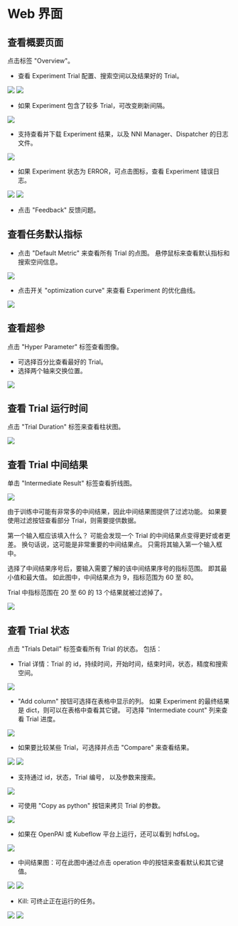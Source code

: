 # Web 界面

## 查看概要页面

点击标签 "Overview"。

* 查看 Experiment Trial 配置、搜索空间以及结果好的 Trial。

![](../../img/webui-img/over1.png) ![](../../img/webui-img/over2.png)

* 如果 Experiment 包含了较多 Trial，可改变刷新间隔。

![](../../img/webui-img/refresh-interval.png)

* 支持查看并下载 Experiment 结果，以及 NNI Manager、Dispatcher 的日志文件。

![](../../img/webui-img/download.png)

* 如果 Experiment 状态为 ERROR，可点击图标，查看 Experiment 错误日志。

![](../../img/webui-img/log-error.png) ![](../../img/webui-img/review-log.png)

* 点击 "Feedback" 反馈问题。

## 查看任务默认指标

* 点击 "Default Metric" 来查看所有 Trial 的点图。 悬停鼠标来查看默认指标和搜索空间信息。

![](../../img/webui-img/default-metric.png)

* 点击开关 "optimization curve" 来查看 Experiment 的优化曲线。

![](../../img/webui-img/best-curve.png)

## 查看超参

点击 "Hyper Parameter" 标签查看图像。

* 可选择百分比查看最好的 Trial。
* 选择两个轴来交换位置。

![](../../img/hyperPara.png)

## 查看 Trial 运行时间

点击 "Trial Duration" 标签来查看柱状图。

![](../../img/trial_duration.png)

## 查看 Trial 中间结果

单击 "Intermediate Result" 标签查看折线图。

![](../../img/webui-img/trials_intermeidate.png)

由于训练中可能有非常多的中间结果，因此中间结果图提供了过滤功能。 如果要使用过滤按钮查看部分 Trial，则需要提供数据。

第一个输入框应该填入什么？ 可能会发现一个 Trial 的中间结果点变得更好或者更差。 换句话说，这可能是非常重要的中间结果点。 只需将其输入第一个输入框中。

选择了中间结果序号后，要输入需要了解的该中间结果序号的指标范围。 即其最小值和最大值。 如此图中，中间结果点为 9，指标范围为 60 至 80。

Trial 中指标范围在 20 至 60 的 13 个结果就被过滤掉了。

![](../../img/webui-img/filter-intermediate.png)

## 查看 Trial 状态

点击 "Trials Detail" 标签查看所有 Trial 的状态。 包括：

* Trial 详情：Trial 的 id，持续时间，开始时间，结束时间，状态，精度和搜索空间。

![](../../img/webui-img/detail-local.png)

* "Add column" 按钮可选择在表格中显示的列。 如果 Experiment 的最终结果是 dict，则可以在表格中查看其它键。 可选择 "Intermediate count" 列来查看 Trial 进度。

![](../../img/webui-img/addColumn.png)

* 如果要比较某些 Trial，可选择并点击 "Compare" 来查看结果。

![](../../img/webui-img/select-trial.png) ![](../../img/webui-img/compare.png)

* 支持通过 id，状态，Trial 编号， 以及参数来搜索。

![](../../img/webui-img/search-trial.png)

* 可使用 "Copy as python" 按钮来拷贝 Trial 的参数。

![](../../img/webui-img/copyParameter.png)

* 如果在 OpenPAI 或 Kubeflow 平台上运行，还可以看到 hdfsLog。

![](../../img/webui-img/detail-pai.png)

* 中间结果图：可在此图中通过点击 operation 中的按钮来查看默认和其它键值。

![](../../img/webui-img/intermediate-btn.png) ![](../../img/webui-img/intermediate.png)

* Kill: 可终止正在运行的任务。

![](../../img/webui-img/kill-running.png) ![](../../img/webui-img/canceled.png)